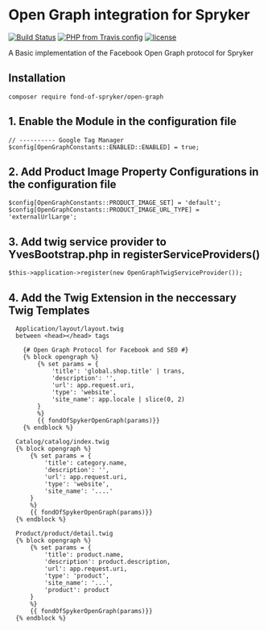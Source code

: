 # Open Graph integration for Spryker
[![Build Status](https://travis-ci.org/fond-of/spryker-facebook-opengraph.svg?branch=master)](https://travis-ci.org/fond-of/spryker-facebook-opengraph)
[![PHP from Travis config](https://img.shields.io/travis/php-v/symfony/symfony.svg)](https://php.net/)
[![license](https://img.shields.io/github/license/mashape/apistatus.svg)](https://packagist.org/packages/fond-of-spryker/facebook-opengraph)

A Basic implementation of the Facebook Open Graph protocol for Spryker


## Installation

```
composer require fond-of-spryker/open-graph
```

## 1. Enable the Module in the configuration file 
```
// ---------- Google Tag Manager
$config[OpenGraphConstants::ENABLED::ENABLED] = true;

```

## 2. Add Product Image Property Configurations in the configuration file 

```
$config[OpenGraphConstants::PRODUCT_IMAGE_SET] = 'default';
$config[OpenGraphConstants::PRODUCT_IMAGE_URL_TYPE] = 'externalUrlLarge';

```

## 3. Add twig service provider to YvesBootstrap.php in registerServiceProviders()

```
$this->application->register(new OpenGraphTwigServiceProvider());
```

## 4. Add the Twig Extension in the neccessary Twig Templates

```
  Application/layout/layout.twig 
  between <head></head> tags
  
    {# Open Graph Protocol for Facebook and SEO #}
    {% block opengraph %}
        {% set params = {
            'title': 'global.shop.title' | trans,
            'description': '',
            'url': app.request.uri,
            'type': 'website',
            'site_name': app.locale | slice(0, 2)
        }
        %}
        {{ fondOfSpykerOpenGraph(params)}}
    {% endblock %}
```

```
  Catalog/catalog/index.twig 
  {% block opengraph %}
      {% set params = {
          'title': category.name,
          'description': '',
          'url': app.request.uri,
          'type': 'website',
          'site_name': '....'
      }
      %}
      {{ fondOfSpykerOpenGraph(params)}}
  {% endblock %}
```

```
  Product/product/detail.twig  
  {% block opengraph %}
      {% set params = {
          'title': product.name,
          'description': product.description,
          'url': app.request.uri,
          'type': 'product',
          'site_name': '...',
          'product': product
      }
      %}
      {{ fondOfSpykerOpenGraph(params)}}
  {% endblock %}
```